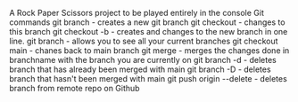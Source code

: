 A Rock Paper Scissors project to be played entirely in the console
                Git commands
git branch <branchname> - creates a new git branch
git checkout <branchname> - changes to this branch
git checkout -b <branchname> - creates and changes to the new branch in one line.
git branch - allows you to see all your current branches
git checkout main - chanes back to main branch
git merge <branchname> - merges the changes done in branchname with the branch you are currently on
git branch -d <branchname> - deletes branch that has already been merged with main
git branch -D <branchname> - deletes branch that hasn't been merged with main
git push origin --delete <branchname> - deletes branch from remote repo on Github
